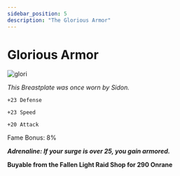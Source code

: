 ```yaml
---
sidebar_position: 5
description: "The Glorious Armor"
---
```


# Glorious Armor

![glori](https://vwiki.valorserver.com/api/item/picture/glorious%20armor)

<i>This Breastplate was once worn by Sidon.</i>

    +23 Defense
    
    +23 Speed
    
    +20 Attack
    
Fame Bonus: 8%

***Adrenaline: If your surge is over 25, you gain armored.***

**Buyable from the Fallen Light Raid Shop for 290 Onrane**
